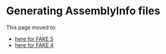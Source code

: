 # Generating AssemblyInfo files

This page moved to:

- [here for FAKE 5](dotnet-assemblyinfo.html)
- [here for FAKE 4](legacy-assemblyinfo.html)
